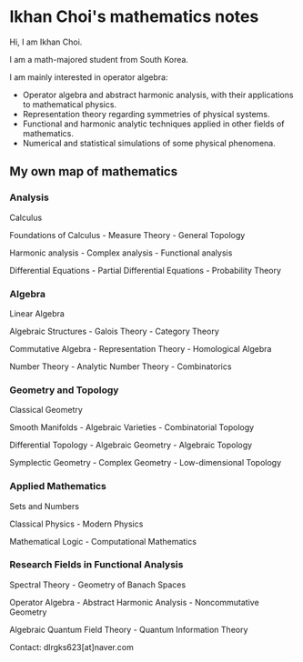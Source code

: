 # Ikhan Choi's mathematics notes

Hi, I am Ikhan Choi.

I am a math-majored student from South Korea.

I am mainly interested in operator algebra:
 * Operator algebra and abstract harmonic analysis, with their applications to mathematical physics.
 * Representation theory regarding symmetries of physical systems.
 * Functional and harmonic analytic techniques applied in other fields of mathematics.
 * Numerical and statistical simulations of some physical phenomena.


## My own map of mathematics

### Analysis
Calculus

Foundations of Calculus - Measure Theory - General Topology

Harmonic analysis - Complex analysis - Functional analysis

Differential Equations - Partial Differential Equations - Probability Theory


### Algebra

Linear Algebra

Algebraic Structures - Galois Theory - Category Theory

Commutative Algebra - Representation Theory - Homological Algebra

Number Theory - Analytic Number Theory - Combinatorics


### Geometry and Topology

Classical Geometry

Smooth Manifolds - Algebraic Varieties - Combinatorial Topology

Differential Topology - Algebraic Geometry - Algebraic Topology

Symplectic Geometry - Complex Geometry - Low-dimensional Topology


### Applied Mathematics

Sets and Numbers

Classical Physics - Modern Physics

Mathematical Logic - Computational Mathematics


### Research Fields in Functional Analysis

Spectral Theory - Geometry of Banach Spaces

Operator Algebra - Abstract Harmonic Analysis - Noncommutative Geometry

Algebraic Quantum Field Theory - Quantum Information Theory




Contact: dlrgks623[at]naver.com